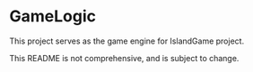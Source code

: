 # GameLogic

This project serves as the game engine for IslandGame project. 

This README is not comprehensive, and is subject to change.
